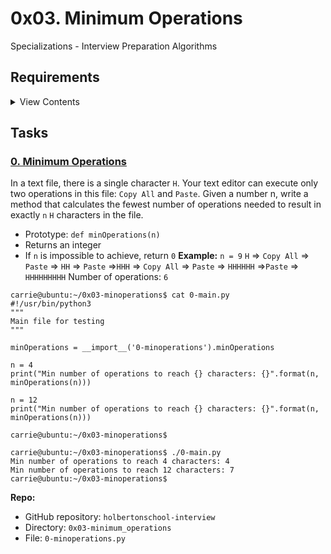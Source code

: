 # 0x03. Minimum Operations
Specializations - Interview Preparation  Algorithms

## Requirements
<details>
<summary>View Contents</summary>
  
### General
- Allowed editors: `vi`, `vim`, `emacs`
- All your files will be interpreted/compiled on Ubuntu 14.04 LTS using `python3` (version 3.4.3)
- All your files should end with a new line
- The first line of all your files should be exactly `#!/usr/bin/python3`
- A `README.md` file, at the root of the folder of the project, is mandatory
- Your code should use the `PEP 8` style (version 1.7.x)
- All your files must be executable
</details>

## Tasks

### [0. Minimum Operations](./0-minoperations.py)
In a text file, there is a single character `H`. Your text editor can execute only two operations in this file: `Copy All` and `Paste`.
Given a number n, write a method that calculates the fewest number of operations needed to result in exactly `n` `H` characters in the file.
* Prototype: `def minOperations(n)`
* Returns an integer
* If `n` is impossible to achieve, return `0`
**Example:**
`n = 9`
`H` => `Copy All` => `Paste` => `HH` => `Paste` =>`HHH` => `Copy All` => `Paste` => `HHHHHH` =>`Paste` => `HHHHHHHHH`
Number of operations: `6`
```
carrie@ubuntu:~/0x03-minoperations$ cat 0-main.py
#!/usr/bin/python3
"""
Main file for testing
"""

minOperations = __import__('0-minoperations').minOperations

n = 4
print("Min number of operations to reach {} characters: {}".format(n, minOperations(n)))

n = 12
print("Min number of operations to reach {} characters: {}".format(n, minOperations(n)))

carrie@ubuntu:~/0x03-minoperations$
```
```
carrie@ubuntu:~/0x03-minoperations$ ./0-main.py
Min number of operations to reach 4 characters: 4
Min number of operations to reach 12 characters: 7
carrie@ubuntu:~/0x03-minoperations$
```
**Repo:**
* GitHub repository: `holbertonschool-interview`
* Directory: `0x03-minimum_operations`
* File: `0-minoperations.py`

